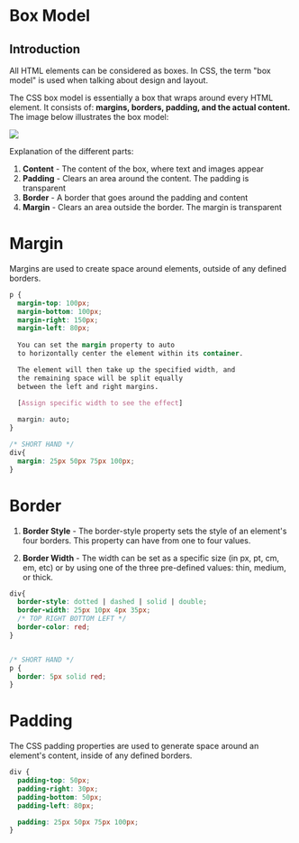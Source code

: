 # Box Model

## Introduction
All HTML elements can be considered as boxes. In CSS, the term "box model" is used when talking about design and layout.

The CSS box model is essentially a box that wraps around every HTML element. It consists of:
**margins, borders, padding, and the actual content.** The image below illustrates the box model:

<img src="https://code-depot.netlify.app/img/Box-Model.png" />

Explanation of the different parts:

1. **Content** - The content of the box, where text and images appear
2. **Padding** - Clears an area around the content. The padding is transparent
3. **Border** - A border that goes around the padding and content
4. **Margin** - Clears an area outside the border. The margin is transparent


# Margin
Margins are used to create space around elements, outside of any defined borders.
``` css title="Margin"
p {
  margin-top: 100px;
  margin-bottom: 100px;
  margin-right: 150px;
  margin-left: 80px;
  
  You can set the margin property to auto
  to horizontally center the element within its container.

  The element will then take up the specified width, and
  the remaining space will be split equally
  between the left and right margins.

  [Assign specific width to see the effect]
  
  margin: auto;
}

/* SHORT HAND */
div{
  margin: 25px 50px 75px 100px;
}
```
# Border
1. **Border Style** -
The border-style property sets the style of an element's four borders. This property can have from one to four values.

2. **Border Width** - The width can be set as a specific size (in px, pt, cm, em, etc) or by using one of the three pre-defined values: thin, medium, or thick.

```css title="Border"
div{
  border-style: dotted | dashed | solid | double;
  border-width: 25px 10px 4px 35px; 
  /* TOP RIGHT BOTTOM LEFT */
  border-color: red;
}


/* SHORT HAND */
p {
  border: 5px solid red;
}
```



# Padding
The CSS padding properties are used to generate space around an element's content, inside of any defined borders.

``` css tile="Padding"
div {
  padding-top: 50px;
  padding-right: 30px;
  padding-bottom: 50px;
  padding-left: 80px;

  padding: 25px 50px 75px 100px;
}
```
